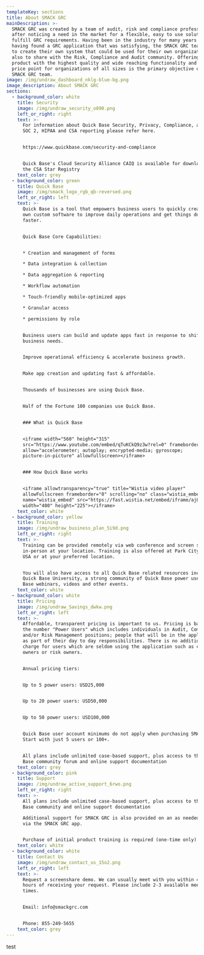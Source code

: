 ```yaml
---
templateKey: sections
title: About SMACK GRC
mainDescription: >-
  SMACK GRC was created by a team of audit, risk and compliance professionals
  after noticing a need in the market for a flexible, easy to use solution to
  fulfill GRC requirements. Having been in the industry for many years and never
  having found a GRC application that was satisfying, the SMACK GRC team set off
  to create their own system that could be used for their own organizations and
  also to share with the Risk, Compliance and Audit community. Offering a
  product with the highest quality and wide reaching functionality and at a
  price point for organizations of all sizes is the primary objective of the
  SMACK GRC team.
image: /img/undraw_dashboard_nklg-blue-bg.png
image_description: About SMACK GRC
sections:
  - background_color: white
    title: Security
    image: /img/undraw_security_o890.png
    left_or_right: right
    text: >-
      For information about Quick Base Security, Privacy, Compliance, and SOC 1,
      SOC 2, HIPAA and CSA reporting please refer here.


      https://www.quickbase.com/security-and-compliance


      Quick Base's Cloud Security Alliance CAIQ is available for download from
      the CSA Star Registry
    text_color: grey
  - background_color: green
    title: Quick Base
    image: /img/smack_logo_rgb_qb-reversed.png
    left_or_right: left
    text: >-
      Quick Base is a tool that empowers business users to quickly create their
      own custom software to improve daily operations and get things done
      faster. 


      Quick Base Core Capabilities:


      * Creation and management of forms

      * Data integration & collection

      * Data aggregation & reporting

      * Workflow automation

      * Touch-friendly mobile-optimized apps

      * Granular access

      * permissions by role


      Business users can build and update apps fast in response to shifting
      business needs.


      Improve operational efficiency & accelerate business growth.


      Make app creation and updating fast & affordable.


      Thousands of businesses are using Quick Base.


      Half of the Fortune 100 companies use Quick Base. 


      ### What is Quick Base


      <iframe width="560" height="315"
      src="https://www.youtube.com/embed/qTuKCkQ9z3w?rel=0" frameborder="0"
      allow="accelerometer; autoplay; encrypted-media; gyroscope;
      picture-in-picture" allowfullscreen></iframe>


      ### How Quick Base works


      <iframe allowtransparency="true" title="Wistia video player"
      allowFullscreen frameborder="0" scrolling="no" class="wistia_embed"
      name="wistia_embed" src="https://fast.wistia.net/embed/iframe/aj8e4qjeim"
      width="400" height="225"></iframe>
    text_color: white
  - background_color: yellow
    title: Training
    image: /img/undraw_business_plan_5i9d.png
    left_or_right: right
    text: >-
      Training can be provided remotely via web conference and screen share or
      in-person at your location. Training is also offered at Park City, Utah,
      USA or at your preferred location. 


      You will also have access to all Quick Base related resources including
      Quick Base University, a strong community of Quick Base power users, Quick
      Base webinars, videos and other events.
    text_color: white
  - background_color: white
    title: Pricing
    image: /img/undraw_Savings_dwkw.png
    left_or_right: left
    text: >-
      Affordable, transparent pricing is important to us. Pricing is based on
      the number "Power Users" which includes individuals in Audit, Compliance
      and/or Risk Management positions; people that will be in the application
      as part of their day to day responsibilities. There is no additional
      charge for users which are seldom using the application such as control
      owners or risk owners.


      Annual pricing tiers: 


      Up to 5 power users: USD25,000 


      Up to 20 power users: USD50,000


      Up to 50 power users: USD100,000


      Quick Base user account minimums do not apply when purchasing SMACK GRC.
      Start with just 5 users or 100+.


      All plans include unlimited case-based support, plus access to the Quick
      Base community forum and online support documentation
    text_color: grey
  - background_color: pink
    title: Support
    image: /img/undraw_active_support_6rwo.png
    left_or_right: right
    text: >-
      All plans include unlimited case-based support, plus access to the Quick
      Base community and online support documentation

      Additional support for SMACK GRC is also provided on an as needed basis
      via the SMACK GRC app. 


      Purchase of initial product training is required (one-time only).
    text_color: white
  - background_color: white
    title: Contact Us
    image: /img/undraw_contact_us_15o2.png
    left_or_right: left
    text: >-
      Request a screenshare demo. We can usually meet with you within 48-72
      hours of receiving your request. Please include 2-3 available meeting
      times.


      Email: info@smackgrc.com


      Phone: 855-249-5655
    text_color: grey
---
```

test
